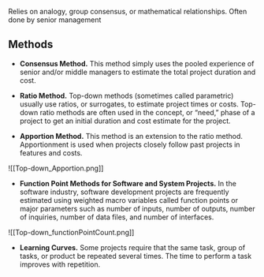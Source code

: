 Relies on analogy, group consensus, or mathematical relationships. Often done by senior management

## Methods
- **Consensus Method.** This method simply uses the pooled experience of senior and/or middle managers to estimate the total project duration and cost.

- **Ratio Method.** Top-down methods (sometimes called parametric) usually use ratios, or surrogates, to estimate project times or costs. Top-down ratio methods are often used in the concept, or “need,” phase of a project to get an initial duration and cost estimate for the project.

- **Apportion Method.** This method is an extension to the ratio method. Apportionment is used when projects closely follow past projects in features and costs.

![[Top-down_Apportion.png]]

- **Function Point Methods for Software and System Projects.** In the software industry, software development projects are frequently estimated using weighted macro variables called function points or major parameters such as number of inputs, number of outputs, number of inquiries, number of data files, and number of interfaces.

![[Top-down_functionPointCount.png]]

- **Learning Curves.** Some projects require that the same task, group of tasks, or product be repeated several times. The time to perform a task improves with repetition.